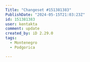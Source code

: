 ```yaml
---
Title: "Changeset #151381383"
PublishDate: "2024-05-15T21:03:23Z"
id: 151381383
user: kentakta
comment: update
created_by: iD 2.29.0
tags:
  - Montenegro
  - Podgorica

---
```

